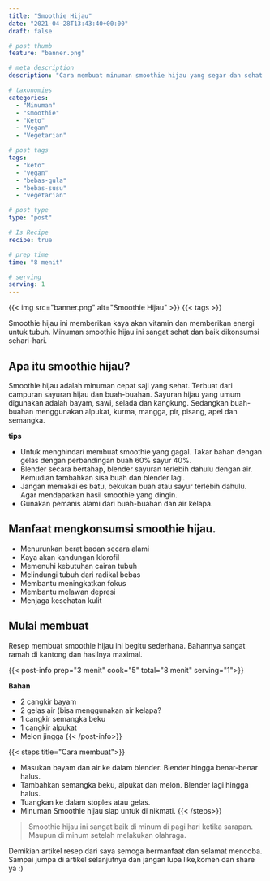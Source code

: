 ```yaml
---
title: "Smoothie Hijau"
date: "2021-04-28T13:43:40+00:00"
draft: false

# post thumb
feature: "banner.png"

# meta description
description: "Cara membuat minuman smoothie hijau yang segar dan sehat. Menu minuman diet keto dan vegan."

# taxonomies
categories:
  - "Minuman"
  - "smoothie"
  - "Keto"
  - "Vegan"
  - "Vegetarian"

# post tags
tags:
  - "keto"
  - "vegan"
  - "bebas-gula"
  - "bebas-susu"
  - "vegetarian"

# post type
type: "post"

# Is Recipe
recipe: true

# prep time
time: "8 menit"

# serving
serving: 1
---
```


{{< img src="banner.png" alt="Smoothie Hijau" >}}
{{< tags >}}

Smoothie hijau ini memberikan kaya akan vitamin dan memberikan energi untuk tubuh. Minuman smoothie hijau ini sangat sehat dan baik dikonsumsi sehari-hari.

## Apa itu smoothie hijau?

Smoothie hijau adalah minuman cepat saji yang sehat. Terbuat dari campuran sayuran hijau dan buah-buahan. Sayuran hijau yang umum digunakan adalah bayam, sawi, selada dan kangkung. Sedangkan buah-buahan menggunakan alpukat, kurma, mangga, pir, pisang, apel dan semangka.

__tips__

- Untuk menghindari membuat smoothie yang gagal. Takar bahan dengan gelas dengan perbandingan buah 60% sayur 40%.
- Blender secara bertahap, blender sayuran terlebih dahulu dengan air. Kemudian tambahkan sisa buah dan blender lagi.
- Jangan memakai es batu, bekukan buah atau sayur terlebih dahulu. Agar mendapatkan hasil smoothie yang dingin.
- Gunakan pemanis alami dari buah-buahan dan air kelapa.

## Manfaat mengkonsumsi smoothie hijau.

-   Menurunkan berat badan secara alami
-   Kaya akan kandungan klorofil
-   Memenuhi kebutuhan cairan tubuh
-   Melindungi tubuh dari radikal bebas
-   Membantu meningkatkan fokus
-   Membantu melawan depresi
-   Menjaga kesehatan kulit

## Mulai membuat

Resep membuat smoothie hijau ini begitu sederhana. Bahannya sangat ramah di kantong dan hasilnya maximal.

{{< post-info prep="3 menit" cook="5" total="8 menit" serving="1">}}

__Bahan__

-   2 cangkir bayam
-   2 gelas air (bisa menggunakan air kelapa?
-   1 cangkir semangka beku
-   1 cangkir alpukat
-   Melon jingga
{{< /post-info>}}

{{< steps title="Cara membuat">}}
- Masukan bayam dan air ke dalam blender. Blender hingga benar-benar halus.
- Tambahkan semangka beku, alpukat dan melon. Blender lagi hingga halus.
- Tuangkan ke dalam stoples atau gelas.
- Minuman Smoothie hijau siap untuk di nikmati.
{{< /steps>}}

> Smoothie hijau ini sangat baik di minum di pagi hari ketika sarapan. Maupun di minum setelah melakukan olahraga.

Demikian artikel resep dari saya semoga bermanfaat dan selamat mencoba. Sampai jumpa di artikel selanjutnya dan jangan lupa like,komen dan share ya :)